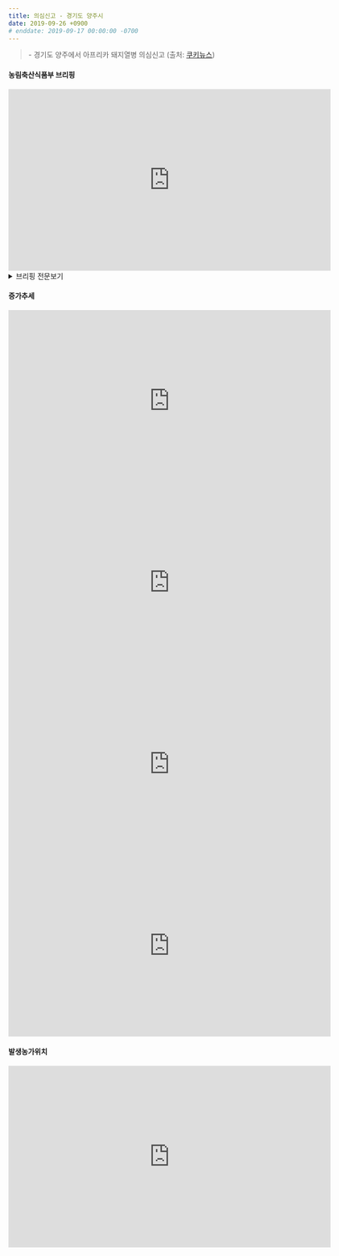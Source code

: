 ```yaml
---
title: 의심신고 - 경기도 양주시
date: 2019-09-26 +0900
# enddate: 2019-09-17 00:00:00 -0700
---
```

> \- 경기도 양주에서 아프리카 돼지열병 의심신고 (출처: [쿠키뉴스](http://www.kukinews.com/news/article.html?no=704171))

#### 농림축산식품부 브리핑
<iframe width="640" height="360" src="https://www.youtube.com/embed/tbx07u74i38" frameborder="0" allow="accelerometer; autoplay; encrypted-media; gyroscope; picture-in-picture" allowfullscreen></iframe>

<details>
<summary>브리핑 전문보기</summary>
<div markdown="1">

인천 강화군 소재 돼지농장에서 ASF가 추가 발생하였고, 같은 강화군에서 ASF 의심농장이 발견됨에 따라 ASF 확산방지를 위해서 방역 대책을 강화해 나갈 계획입니다. 이번 발생지역도 경기북부 중점관리지역으로 돼지와 가축분뇨의 다른 권역으로 반출입을 제한하고 있었으나 축산관계차량에 대해서도 중점관리지역 해제시까지 반출입을 통제할 계획입니다. 경기북부 중점관리지역에 있는 축산관련 차량은 권역 내 10개 시군 내에서만 운영해야 하고 타 권역으로 넘어갈 수 없습니다. 권역 내에서 운행하려는 차량 소유자는 사전에 10개 기초 지자체에 전용 차량 등록을 하고 전용차량으로 전용차량으로 등록 후 발급받은 전용 스티커를 등록 차량에 부착할 경우에만 양돈 농장을 방문할 수 있습니다. GPS가 없는 차량은 등록이 불가능하며 농가초소에서 출입차량의 스티커 부착 여부를 확인하게 되겠습니다. 

경기북부 중점관리지역 밖에 있는 축산관계차량이 경기 북부중점관리지역 내 시군을 진입하기 위해서는 사전에 광역 지자체에 전용차량 등록을 하고 발급된 전용 스티커를 부착하여야 하며 경기북부 양돈농장을 다녀온 후에는 다른 권역의 양돈농장을 출입할 수 없습니다. 또한 경기북부 권역으로 진출입시 권역별 거점소독시설에서 반드시 소독을 받고 소독필증을 교부받아야합니다. 미등록 차량의 이동여부는 농림축산검역본부의 차량관재 시스템을 통해 점검하고 위반시 처벌을 받게 됩니다. ASF 확산 방지를 위해서는 축산관계자들의 적극적인 참여가 필수적입니다. 또한 경기북부권역에서 농장을 출입한 축산관계차량은 9월 27일 9시부터 9월 28일 12시까지 10개 시군 방역부서와 시도에 전용차량으로 등록하고 스티커를 발부 받을 것을 당부드립니다. 이상 마치겠습니다.

</div>
</details>

#### 증가추세  
<iframe width="640" height="360" src="https://youngjunna.github.io/asf-timeline/charts/190926-chart" frameborder="0" allow="accelerometer; autoplay; encrypted-media; gyroscope; picture-in-picture" allowfullscreen></iframe> 
<iframe width="640" height="360" src="https://youngjunna.github.io/asf-timeline/charts/190926-bar1" frameborder="0" allow="accelerometer; autoplay; encrypted-media; gyroscope; picture-in-picture" allowfullscreen></iframe>

<iframe width="640" height="360" src="https://youngjunna.github.io/asf-timeline/charts/190926-chart2" frameborder="0" allow="accelerometer; autoplay; encrypted-media; gyroscope; picture-in-picture" allowfullscreen></iframe>
<iframe width="640" height="360" src="https://youngjunna.github.io/asf-timeline/charts/190926-bar2" frameborder="0" allow="accelerometer; autoplay; encrypted-media; gyroscope; picture-in-picture" allowfullscreen></iframe>


#### 발생농가위치  
<iframe width="640" height="360" src="https://youngjunna.github.io/asf-timeline/charts/190926-map" frameborder="0" allow="accelerometer; autoplay; encrypted-media; gyroscope; picture-in-picture" allowfullscreen></iframe>

